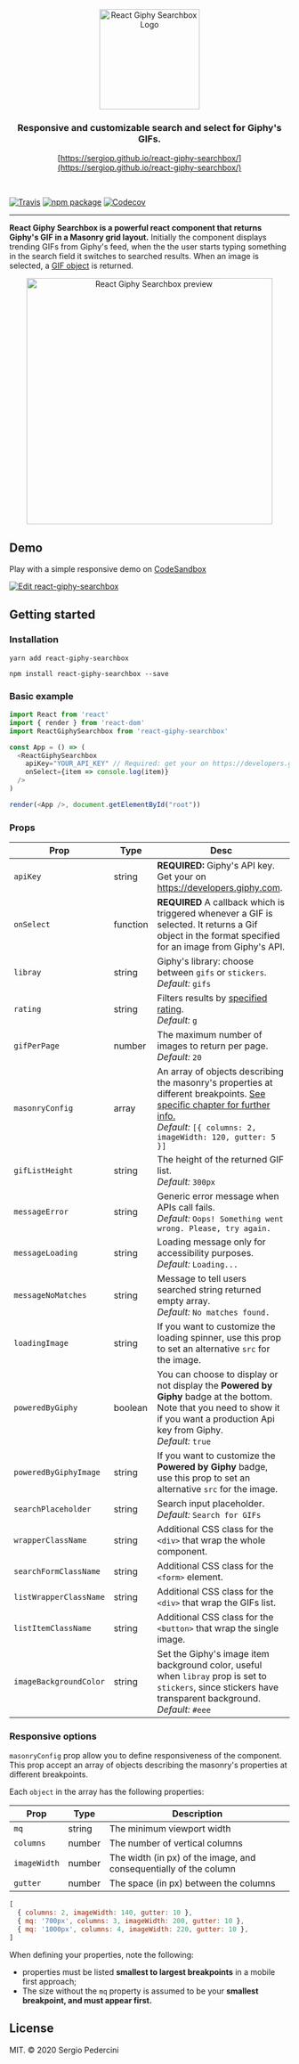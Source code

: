 <div align="center">
  <img width="180" src="https://user-images.githubusercontent.com/2235134/62211432-b7b7ee00-b39e-11e9-84be-c0f2d1be87d6.png" alt="React Giphy Searchbox Logo">

  ### Responsive and customizable search and select for Giphy's GIFs.

  [https://sergiop.github.io/react-giphy-searchbox/](https://sergiop.github.io/react-giphy-searchbox/)
</div>

<br>

[![Travis][build-badge]][build]
[![npm package][npm-badge]][npm]
[![Codecov][codecov-badge]][Codecov]


---

 **React Giphy Searchbox is a powerful react component that returns Giphy's GIF in a Masonry grid layout.** Initially the component displays trending GIFs from Giphy's feed, when the the user starts typing something in the search field it switches to searched results. When an image is selected, a [GIF object](https://developers.giphy.com/docs/api/schema/#gif-object) is returned.

<p align="center">
<img width="442" alt="React Giphy Searchbox preview" src="https://user-images.githubusercontent.com/2235134/61965849-8bccef00-afd1-11e9-9170-801a992e72bf.png">
</p>

## Demo

Play with a simple responsive demo on [CodeSandbox](https://codesandbox.io/s/react-giphy-searchbox-l8dxc?fontsize=14)

[![Edit react-giphy-searchbox](https://codesandbox.io/static/img/play-codesandbox.svg)](https://codesandbox.io/s/react-giphy-searchbox-l8dxc?fontsize=14)

## Getting started

### Installation

```
yarn add react-giphy-searchbox
```

```
npm install react-giphy-searchbox --save
```

### Basic example

```javascript
import React from 'react'
import { render } from 'react-dom'
import ReactGiphySearchbox from 'react-giphy-searchbox'

const App = () => (
  <ReactGiphySearchbox
    apiKey="YOUR_API_KEY" // Required: get your on https://developers.giphy.com
    onSelect={item => console.log(item)}
  />
)

render(<App />, document.getElementById("root"))
```

### Props

| Prop                   | Type     | Desc                                                                                                                                                                                                            |
| ---------------------- | -------- | --------------------------------------------------------------------------------------------------------------------------------------------------------------------------------------------------------------- |
| `apiKey`               | string   | **REQUIRED:** Giphy's API key. Get your on https://developers.giphy.com.                                                                                                                                        |
| `onSelect`             | function | **REQUIRED** A callback which is triggered whenever a GIF is selected. It returns a Gif object in the format specified for an image from Giphy's API.                                                           |
| `libray`               | string   | Giphy's library: choose between `gifs` or `stickers`. <br />*Default:* `gifs`                                                                                                                                   |
| `rating`               | string   | Filters results by [specified rating](https://developers.giphy.com/docs/optional-settings/#rating). <br />*Default:* `g`                                                                                        |
| `gifPerPage`           | number   | The maximum number of images to return per page. <br />*Default:* `20`                                                                                                                                          |
| `masonryConfig`        | array    | An array of objects describing the masonry's properties at different breakpoints. [See specific chapter for further info.](#responsive-options) <br />*Default:* `[{ columns: 2, imageWidth: 120, gutter: 5 }]` |
| `gifListHeight`        | string   | The height of the returned GIF list. <br />*Default:* `300px`                                                                                                                                                   |
| `messageError`         | string   | Generic error message when APIs call fails. <br />*Default:* `Oops! Something went wrong. Please, try again.`                                                                                                   |
| `messageLoading`       | string   | Loading message only for accessibility purposes. <br />*Default:* `Loading...`                                                                                                                                  |
| `messageNoMatches`     | string   | Message to tell users searched string returned empty array. <br />*Default:* `No matches found.`                                                                                                                |
| `loadingImage`         | string   | If you want to customize the loading spinner, use this prop to set an alternative `src` for the image.                                                                                                          |
| `poweredByGiphy`       | boolean  | You can choose to display or not display the **Powered by Giphy** badge at the bottom. Note that you need to show it if you want a production Api key from Giphy. <br />*Default:* `true`                       |
| `poweredByGiphyImage`  | string   | If you want to customize the **Powered by Giphy** badge, use this prop to set an alternative `src` for the image.                                                                                               |
| `searchPlaceholder`    | string   | Search input placeholder. <br />*Default:* `Search for GIFs`                                                                                                                                                    |
| `wrapperClassName`     | string   | Additional CSS class for the `<div>` that wrap the whole component.                                                                                                                                             |
| `searchFormClassName`  | string   | Additional CSS class for the `<form>` element.                                                                                                                                                                  |
| `listWrapperClassName` | string   | Additional CSS class for the `<div>` that wrap the GIFs list.                                                                                                                                                   |
| `listItemClassName`    | string   | Additional CSS class for the `<button>` that wrap the single image.                                                                                                                                             |
| `imageBackgroundColor` | string   | Set the Giphy's image item background color, useful when `libray` prop is set to `stickers`, since stickers have transparent background. <br />*Default:* `#eee`                                                |

### Responsive options
`masonryConfig` prop allow you to define responsiveness of the component. This prop accept an array of objects describing the masonry's properties at different breakpoints.

Each `object` in the array has the following properties:

| Prop         | Type   | Description                                                       |
| ------------ | ------ | ----------------------------------------------------------------- |
| `mq`         | string | The minimum viewport width                                        |
| `columns`    | number | The number of vertical columns                                    |
| `imageWidth` | number | The width (in px) of the image, and consequentially of the column |
| `gutter`     | number | The space (in px) between the columns                             |


```javascript
[
  { columns: 2, imageWidth: 140, gutter: 10 },
  { mq: '700px', columns: 3, imageWidth: 200, gutter: 10 },
  { mq: '1000px', columns: 4, imageWidth: 220, gutter: 10 },
]
```

When defining your properties, note the following:
- properties must be listed **smallest to largest breakpoints** in a mobile first approach;
- The size without the `mq` property is assumed to be your **smallest breakpoint, and must appear first.**

## License
MIT. © 2020 Sergio Pedercini

[build-badge]: https://img.shields.io/travis/sergiop/react-giphy-searchbox?style=flat-square
[build]: https://travis-ci.org/sergiop/react-giphy-searchbox

[npm-badge]: https://img.shields.io/npm/v/react-giphy-searchbox?style=flat-square
[npm]: https://www.npmjs.org/package/react-giphy-searchbox

[codecov-badge]: https://img.shields.io/codecov/c/github/sergiop/react-giphy-searchbox?style=flat-square&token=c22b785c904542cfa751e2ff255e1180
[Codecov]: https://codecov.io/gh/sergiop/react-giphy-searchbox
